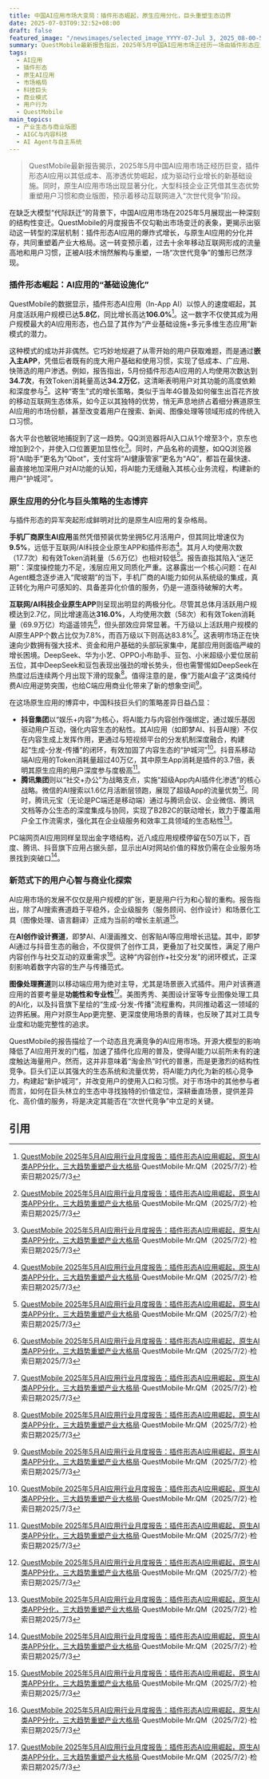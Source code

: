```yaml
---
title: 中国AI应用市场大变局：插件形态崛起，原生应用分化，巨头重塑生态边界
date: 2025-07-03T09:32:52+08:00
draft: false
featured_image: "/newsimages/selected_image_YYYY-07-Jul 3, 2025_08-00-59-697.jpg"
summary: QuestMobile最新报告指出，2025年5月中国AI应用市场正经历一场由插件形态应用崛起、原生AI应用分化以及科技巨头生态策略驱动的结构性变革。插件形态AI应用凭借其低成本、高渗透的优势迅速普及，成为市场增长的新引擎，同时改变了用户的使用习惯。原生AI应用市场则出现两极分化，头部企业通过深度集成AI能力强化自身生态护城河，而手机厂商面临功能同质化和用户增长瓶颈的挑战。
tags: 
  - AI应用
  - 插件形态
  - 原生AI应用
  - 市场格局
  - 科技巨头
  - 商业模式
  - 用户行为
  - QuestMobile
main_topics: 
  - 产业生态与商业版图
  - AIGC与内容科技
  - AI Agent与自主系统
---
```


> QuestMobile最新报告揭示，2025年5月中国AI应用市场正经历巨变，插件形态AI应用以其低成本、高渗透优势崛起，成为驱动行业增长的新基础设施。同时，原生AI应用市场出现显著分化，大型科技企业正凭借其生态优势重塑用户习惯和商业版图，预示着移动互联网进入“次世代竞争”阶段。

在缺乏大模型“代际跃迁”的背景下，中国AI应用市场在2025年5月展现出一种深刻的结构性变迁。QuestMobile的月度报告不仅勾勒出市场变迁的表象，更揭示出驱动这一转型的深层机制：插件形态AI应用的爆炸式增长，与原生AI应用的分化并存，共同重塑着产业大格局。这一转变预示着，过去十余年移动互联网形成的流量高地和用户习惯，正被AI技术悄然解构与重塑，一场“次世代竞争”的雏形已然浮现。

### 插件形态崛起：AI应用的“基础设施化”

QuestMobile的数据显示，插件形态AI应用（In-App AI）以惊人的速度崛起，其月度活跃用户规模已达**5.8亿**，同比增长高达**106.0%**[^1]。这一数字不仅使其成为用户规模最大的AI应用形态，也凸显了其作为“产业基础设施+多元多维生态应用”新模式的潜力。

这种模式的成功并非偶然。它巧妙地规避了从零开始的用户获取难题，而是通过**嵌入主APP**，凭借后者既有的庞大用户基础和使用习惯，实现了低成本、广应用、快筛选的用户渗透。例如，报告指出，5月份插件形态AI应用的人均使用次数达到**34.7次**，有效Token消耗量高达**34.2万亿**，这清晰表明用户对其功能的高度依赖和深度参与[^1]。这种“寄生”式的增长策略，类似于当年4G普及如何催生出百花齐放的移动互联网生态体系，如今正以其独特的优势，悄无声息地挤占着细分赛道原生AI应用的市场份额，甚至改变着用户在搜索、新闻、图像处理等领域形成的传统入口习惯。

各大平台也敏锐地捕捉到了这一趋势。QQ浏览器将AI入口从1个增至3个，京东也增加到2个，并使入口位置更加显性化[^1]。同时，产品名称的调整，如QQ浏览器将“AI助手”更名为“Qbot”，支付宝将“AI健康管家”更名为“AQ”，都旨在最快速、最直接地加深用户对AI功能的认知，将AI能力无缝融入其核心业务流程，构建新的用户“护城河”。

### 原生应用的分化与巨头策略的生态博弈

与插件形态的异军突起形成鲜明对比的是原生AI应用的复杂格局。

**手机厂商原生AI应用**虽然凭借预装优势坐拥5亿月活用户，但其同比增速仅为**9.5%**，远低于互联网/AI科技企业原生APP和插件形态[^1]。其月人均使用次数（17.7次）和有效Token消耗量（5.6万亿）也相对较低[^1]。报告直指其陷入“迷茫期”：深度操控能力不足，浅层应用又同质化严重。这暴露出一个核心问题：在AI Agent概念逐步进入“爬坡期”的当下，手机厂商的AI能力如何从系统级的集成，真正转化为用户可感知的、具备差异化价值的服务，仍是一道亟待破解的大考。

**互联网/AI科技企业原生APP**则呈现出明显的两极分化。尽管其总体月活跃用户规模达到2.7亿，同比增速高达**316.0%**，人均使用次数（58次）和有效Token消耗量（69.9万亿）均遥遥领先[^1]，但头部效应异常显著。千万级以上活跃用户规模的AI原生APP个数占比仅为7.8%，而百万级以下则高达83.8%[^1]。这表明市场正在快速向少数拥有强大技术、资金和用户基础的头部玩家集中，尾部应用则面临严峻的增长困境。DeepSeek、华为小艺、OPPO小布助手、豆包、小米超级小爱位居前五位，其中DeepSeek和豆包表现出强劲的增长势头，但也需警惕如DeepSeek在热度过后连续两个月出现下滑的现象[^1]。值得注意的是，像“万能AI盒子”这类纯付费AI应用逆势突围，也给C端应用商业化带来了新的想象空间[^1]。

在这场原生应用的博弈中，中国科技巨头们的策略差异日益凸显：

*   **抖音集团**以“娱乐+内容”为核心，将AI能力与内容创作强绑定，通过娱乐基因驱动用户互动，强化内容生态的粘性。其AI应用（如即梦AI、抖音AI搜）不仅在内容生成上发挥作用，更通过与短视频平台的分发机制深度融合，构建起“生成-分发-传播”的闭环，有效加固了内容生态的“护城河”[^1]。抖音系移动端AI应用的Token消耗量超过40万亿，其中原生App消耗是插件的3.7倍，表明其原生应用的用户深度参与度极高[^1]。
*   **腾讯集团**则以“社交+办公”为战略支点，实施“超级App内AI插件化渗透”的核心战略。微信的AI搜索以1.6亿月活断层领跑，展现了超级App的流量优势[^1]。同时，腾讯元宝（无论是PC端还是移动端）通过与腾讯会议、企业微信、腾讯文档等办公生态的深度集成与协同，实现了B2B2C的联动增长，致力于覆盖用户全工作流需求，强化其在企业级服务和效率工具领域的生态粘性[^1]。

PC端网页AI应用同样呈现出金字塔结构，近八成应用规模停留在50万以下，百度、腾讯、抖音旗下应用占据头部，显示出AI对网站价值的释放仍需在企业服务场景找到突破口[^1]。

### 新范式下的用户心智与商业化探索

AI应用市场的发展不仅仅是用户规模的扩张，更是用户行为和心智的重构。报告指出，除了AI搜索赛道趋于平稳外，企业级服务（服务顾问、创作设计）和场景化工具（图像处理、语言翻译）正成为当前的增长主航道[^1]。

在**AI创作设计赛道**，即梦AI、AI漫画推文、创客贴AI等应用增长迅猛。其中，即梦AI通过与抖音生态的融合，不仅提供了创作工具，更叠加了社交属性，满足了用户内容创作与社交互动的双重需求[^1]。这种“内容创作+社交分发”的闭环模式，正深刻影响着数字内容的生产与传播范式。

**图像处理赛道**则以移动端应用为绝对主导，尤其是场景嵌入式插件。用户对该赛道应用的首要考量是**功能性和专业性**[^1]。美图秀秀、美图设计室等专业图像处理工具的AI化，以及抖音旗下星绘的“生成-分发-传播”流程重构，共同推动着这一领域的边界拓展。用户对原生App更完整、更深度使用场景的青睐，也反映了其对工具专业度和功能完整性的追求。

QuestMobile的报告描绘了一个动态且充满竞争的AI应用市场。开源大模型的影响降低了AI应用开发的门槛，加速了插件化应用的普及，使得AI能力以前所未有的速度触达海量用户。然而，这并非意味着“淘金热”时代的普惠，而是更激烈的结构性竞争。巨头们正以其强大的生态系统和流量优势，将AI能力内化为新的核心竞争力，构建起“新护城河”，并改变用户的使用入口和习惯。对于市场中的其他参与者而言，如何在巨头林立的生态中寻找独特的价值定位，深耕垂直场景，提供差异化、高价值的服务，将是决定其能否在“次世代竞争”中立足的关键。

## 引用
[^1]: [QuestMobile 2025年5月AI应用行业月度报告：插件形态AI应用崛起，原生AI类APP分化，三大趋势重塑产业大格局](https://img.36krcdn.com/hsossms/20250702/v2_67a5b6db882545718669477f779db835@1553187003_oswg123125oswg960oswg720_img_000?x-oss-process=image/format,jpg/interlace,1)·QuestMobile·Mr.QM（2025/7/2）·检索日期2025/7/3
[^2]: [插件形态AI应用崛起，原生AI类APP分化，三大趋势重塑产业大格局](https://www.adquan.com/article/353408)·ADQuan·（2025/7/2）·检索日期2025/7/3
[^3]: [QuestMobile 2025全域AI应用市场报告：三类应用“四个亿级赛道”，小艺](https://www.questmobile.com.cn/research/report/1922175808492900353/)·QuestMobile·（2025/5/14）·检索日期2025/7/3
[^4]: [2025年AI应用行业报告：插件形态应用崛起与用户行为变革](https://www.sohu.com/a/909946558_122362510)·搜狐·（2025/7/2）·检索日期2025/7/3
[^5]: [QuestMobile2025第一季度AI应用市场竞争分析：行业格局全颠覆 ...](https://www.questmobile.com.cn/research/report/1912037306946129922/)·QuestMobile·（2025/3/27）·检索日期2025/7/3
